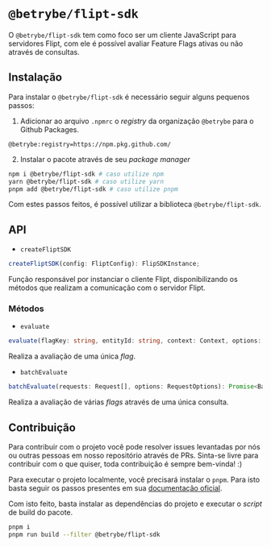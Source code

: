 # `@betrybe/flipt-sdk`

O `@betrybe/flipt-sdk` tem como foco ser um cliente JavaScript para servidores Flipt, com ele é possível avaliar Feature Flags ativas ou não através de consultas.

## Instalação

Para instalar o `@betrybe/flipt-sdk` é necessário seguir alguns pequenos passos:

1. Adicionar ao arquivo `.npmrc` o _registry_ da organização `@betrybe` para o Github Packages.

```
@betrybe:registry=https://npm.pkg.github.com/
```

2. Instalar o pacote através de seu _package manager_

```bash
npm i @betrybe/flipt-sdk # caso utilize npm
yarn @betrybe/flipt-sdk # caso utilize yarn
pnpm add @betrybe/flipt-sdk # caso utilize pnpm
```

Com estes passos feitos, é possível utilizar a biblioteca `@betrybe/flipt-sdk`.

## API

- `createFliptSDK`

```typescript
createFliptSDK(config: FliptConfig): FlipSDKInstance;
```

Função responsável por instanciar o cliente Flipt, disponibilizando os métodos que realizam a comunicação com o servidor Flipt.

### Métodos

- `evaluate`

```typescript
evaluate(flagKey: string, entityId: string, context: Context, options: RequestOptions): Promise<Evalutation<Context>>;
```

Realiza a avaliação de uma única _flag_.

- `batchEvaluate`

```typescript
batchEvaluate(requests: Request[], options: RequestOptions): Promise<BatchEvalutationResponse<Context>>;
```

Realiza a avaliação de várias _flags_ através de uma única consulta.

## Contribuição

Para contribuir com o projeto você pode resolver issues levantadas por nós ou outras pessoas em nosso repositório através de PRs. Sinta-se livre para contribuir com o que quiser, toda contribuição é sempre bem-vinda! :)

Para executar o projeto localmente, você precisará instalar o `pnpm`. Para isto basta seguir os passos presentes em sua [documentação oficial](https://pnpm.io/installation).

Com isto feito, basta instalar as dependências do projeto e executar o _script_ de build do pacote.

```bash
pnpm i
pnpm run build --filter @betrybe/flipt-sdk
```
